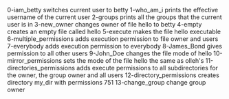 0-iam_betty switches current user to betty
1-who_am_i prints the effective username of the current user
2-groups prints all the groups that the current user is in
3-new_owner changes owner of file hello to betty
4-empty creates an empty file called hello
5-execute makes the file hello executable
6-multiple_permissions adds execution permission to file owner and users
7-everybody adds execution permission to everybody
8-James_Bond gives permission to all other users
9-John_Doe changes the file mode of hello
10-mirror_permissions sets the mode of the file hello the same as olleh's
11-directories_permissions adds execute permissions to all subdirectories for the owner, the group owner and all users
12-directory_permissions creates directory my_dir with permissions 751
13-change_group change group owner
